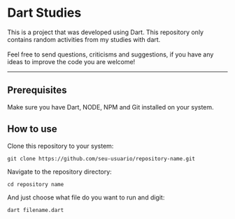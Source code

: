 # Dart Studies

<p>
This is a project that was developed using Dart. 
This repository only contains random activities from my studies with dart.
<br>
<br>
Feel free to send questions, criticisms and suggestions, if you have any ideas to improve the code you are welcome!
</p>

---

## Prerequisites
<p>
Make sure you have Dart, NODE, NPM and Git installed on your system.
</p>

## How to use
<p>
Clone this repository to your system:
</p>

```
git clone https://github.com/seu-usuario/repository-name.git
```

<p>
Navigate to the repository directory:
</p>

```
cd repository name
```

<p>
And just choose what file do you want to run and digit:
</p>

```
dart filename.dart
```
